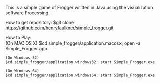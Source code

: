 This is a simple game of Frogger written in Java using the visualization 
software Processing.

How to get repository:
    $git clone https://github.com/henryfaulkner/simple_frogger.git

How to Play:    
    (On MAC OS X) 
    $cd simple_frogger/application.macosx; open -a Simple_Frogger.app

    (On Windows 32)
    $cd simple_frogger/application.windows32; start Simple_Frogger.exe

    (On Windows 64)
    $cd simple_frogger/application.windows64; start Simple_Frogger.exe
